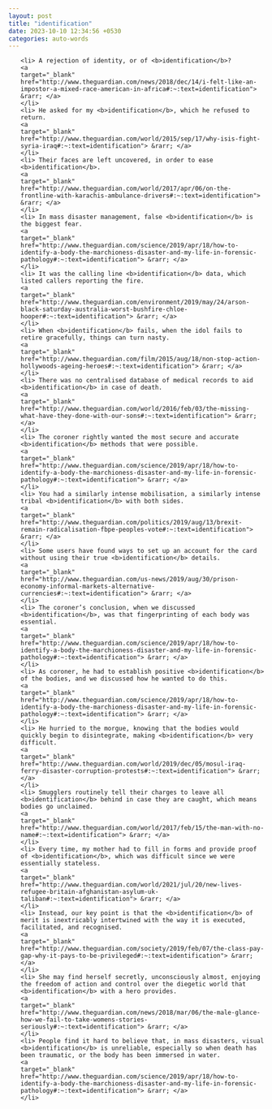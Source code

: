```yaml
---
layout: post
title: "identification"
date: 2023-10-10 12:34:56 +0530
categories: auto-words
---
```

<ol>

    <li> A rejection of identity, or of <b>identification</b>?
    <a 
    target="_blank" 
    href="http://www.theguardian.com/news/2018/dec/14/i-felt-like-an-impostor-a-mixed-race-american-in-africa#:~:text=identification"> &rarr; </a>
    </li>
    <li> He asked for my <b>identification</b>, which he refused to return.
    <a 
    target="_blank" 
    href="http://www.theguardian.com/world/2015/sep/17/why-isis-fight-syria-iraq#:~:text=identification"> &rarr; </a>
    </li>
    <li> Their faces are left uncovered, in order to ease <b>identification</b>.
    <a 
    target="_blank" 
    href="http://www.theguardian.com/world/2017/apr/06/on-the-frontline-with-karachis-ambulance-drivers#:~:text=identification"> &rarr; </a>
    </li>
    <li> In mass disaster management, false <b>identification</b> is the biggest fear.
    <a 
    target="_blank" 
    href="http://www.theguardian.com/science/2019/apr/18/how-to-identify-a-body-the-marchioness-disaster-and-my-life-in-forensic-pathology#:~:text=identification"> &rarr; </a>
    </li>
    <li> It was the calling line <b>identification</b> data, which listed callers reporting the fire.
    <a 
    target="_blank" 
    href="http://www.theguardian.com/environment/2019/may/24/arson-black-saturday-australia-worst-bushfire-chloe-hooper#:~:text=identification"> &rarr; </a>
    </li>
    <li> When <b>identification</b> fails, when the idol fails to retire gracefully, things can turn nasty.
    <a 
    target="_blank" 
    href="http://www.theguardian.com/film/2015/aug/18/non-stop-action-hollywoods-ageing-heroes#:~:text=identification"> &rarr; </a>
    </li>
    <li> There was no centralised database of medical records to aid <b>identification</b> in case of death.
    <a 
    target="_blank" 
    href="http://www.theguardian.com/world/2016/feb/03/the-missing-what-have-they-done-with-our-sons#:~:text=identification"> &rarr; </a>
    </li>
    <li> The coroner rightly wanted the most secure and accurate <b>identification</b> methods that were possible.
    <a 
    target="_blank" 
    href="http://www.theguardian.com/science/2019/apr/18/how-to-identify-a-body-the-marchioness-disaster-and-my-life-in-forensic-pathology#:~:text=identification"> &rarr; </a>
    </li>
    <li> You had a similarly intense mobilisation, a similarly intense tribal <b>identification</b> with both sides.
    <a 
    target="_blank" 
    href="http://www.theguardian.com/politics/2019/aug/13/brexit-remain-radicalisation-fbpe-peoples-vote#:~:text=identification"> &rarr; </a>
    </li>
    <li> Some users have found ways to set up an account for the card without using their true <b>identification</b> details.
    <a 
    target="_blank" 
    href="http://www.theguardian.com/us-news/2019/aug/30/prison-economy-informal-markets-alternative-currencies#:~:text=identification"> &rarr; </a>
    </li>
    <li> The coroner’s conclusion, when we discussed <b>identification</b>, was that fingerprinting of each body was essential.
    <a 
    target="_blank" 
    href="http://www.theguardian.com/science/2019/apr/18/how-to-identify-a-body-the-marchioness-disaster-and-my-life-in-forensic-pathology#:~:text=identification"> &rarr; </a>
    </li>
    <li> As coroner, he had to establish positive <b>identification</b> of the bodies, and we discussed how he wanted to do this.
    <a 
    target="_blank" 
    href="http://www.theguardian.com/science/2019/apr/18/how-to-identify-a-body-the-marchioness-disaster-and-my-life-in-forensic-pathology#:~:text=identification"> &rarr; </a>
    </li>
    <li> He hurried to the morgue, knowing that the bodies would quickly begin to disintegrate, making <b>identification</b> very difficult.
    <a 
    target="_blank" 
    href="http://www.theguardian.com/world/2019/dec/05/mosul-iraq-ferry-disaster-corruption-protests#:~:text=identification"> &rarr; </a>
    </li>
    <li> Smugglers routinely tell their charges to leave all <b>identification</b> behind in case they are caught, which means bodies go unclaimed.
    <a 
    target="_blank" 
    href="http://www.theguardian.com/world/2017/feb/15/the-man-with-no-name#:~:text=identification"> &rarr; </a>
    </li>
    <li> Every time, my mother had to fill in forms and provide proof of <b>identification</b>, which was difficult since we were essentially stateless.
    <a 
    target="_blank" 
    href="http://www.theguardian.com/world/2021/jul/20/new-lives-refugee-britain-afghanistan-asylum-uk-taliban#:~:text=identification"> &rarr; </a>
    </li>
    <li> Instead, our key point is that the <b>identification</b> of merit is inextricably intertwined with the way it is executed, facilitated, and recognised.
    <a 
    target="_blank" 
    href="http://www.theguardian.com/society/2019/feb/07/the-class-pay-gap-why-it-pays-to-be-privileged#:~:text=identification"> &rarr; </a>
    </li>
    <li> She may find herself secretly, unconsciously almost, enjoying the freedom of action and control over the diegetic world that <b>identification</b> with a hero provides.
    <a 
    target="_blank" 
    href="http://www.theguardian.com/news/2018/mar/06/the-male-glance-how-we-fail-to-take-womens-stories-seriously#:~:text=identification"> &rarr; </a>
    </li>
    <li> People find it hard to believe that, in mass disasters, visual <b>identification</b> is unreliable, especially so when death has been traumatic, or the body has been immersed in water.
    <a 
    target="_blank" 
    href="http://www.theguardian.com/science/2019/apr/18/how-to-identify-a-body-the-marchioness-disaster-and-my-life-in-forensic-pathology#:~:text=identification"> &rarr; </a>
    </li>